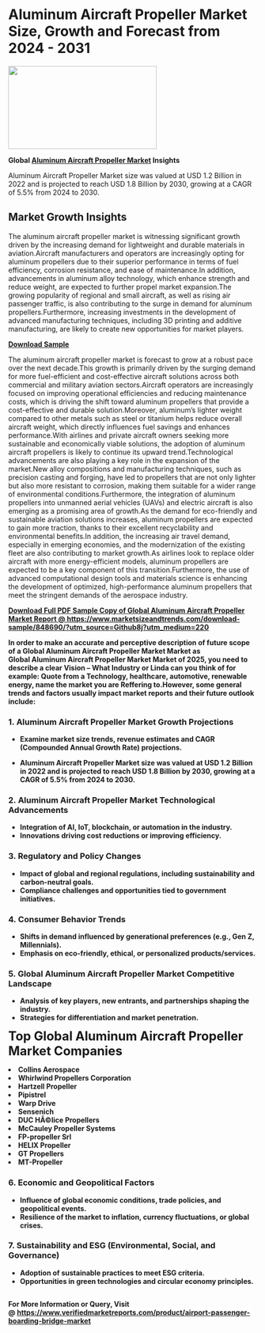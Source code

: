 <H1>Aluminum Aircraft Propeller Market Size, Growth and Forecast from 2024 - 2031</H1><img class="aligncenter size-medium wp-image-584254" src="https://thirdeyenews.in/wp-content/uploads/2024/09/Global-Market-Research-300x168.jpeg" alt="" width="300" height="168" /><p><strong>Global&nbsp;<a href="https://www.marketsizeandtrends.com/download-sample/848690/?utm_source=Github8j?utm_medium=220">Aluminum Aircraft Propeller Market</a> Insights</strong></p><p>Aluminum Aircraft Propeller Market size was valued at USD 1.2 Billion in 2022 and is projected to reach USD 1.8 Billion by 2030, growing at a CAGR of 5.5% from 2024 to 2030.</p><p><!DOCTYPE html> <html lang="en"> <head> <meta charset="UTF-8"> <meta name="viewport" content="width=device-width, initial-scale=1.0"> <title>Aluminum Aircraft Propeller Market Growth Insights</title> </head> <body> <h2>Market Growth Insights</h2> <p>The aluminum aircraft propeller market is witnessing significant growth driven by the increasing demand for lightweight and durable materials in aviation.Aircraft manufacturers and operators are increasingly opting for aluminum propellers due to their superior performance in terms of fuel efficiency, corrosion resistance, and ease of maintenance.In addition, advancements in aluminum alloy technology, which enhance strength and reduce weight, are expected to further propel market expansion.The growing popularity of regional and small aircraft, as well as rising air passenger traffic, is also contributing to the surge in demand for aluminum propellers.Furthermore, increasing investments in the development of advanced manufacturing techniques, including 3D printing and additive manufacturing, are likely to create new opportunities for market players.</p> <p><strong><a href="#">Download Sample</a></strong></p> <p>The aluminum aircraft propeller market is forecast to grow at a robust pace over the next decade.This growth is primarily driven by the surging demand for more fuel-efficient and cost-effective aircraft solutions across both commercial and military aviation sectors.Aircraft operators are increasingly focused on improving operational efficiencies and reducing maintenance costs, which is driving the shift toward aluminum propellers that provide a cost-effective and durable solution.Moreover, aluminum’s lighter weight compared to other metals such as steel or titanium helps reduce overall aircraft weight, which directly influences fuel savings and enhances performance.With airlines and private aircraft owners seeking more sustainable and economically viable solutions, the adoption of aluminum aircraft propellers is likely to continue its upward trend.Technological advancements are also playing a key role in the expansion of the market.New alloy compositions and manufacturing techniques, such as precision casting and forging, have led to propellers that are not only lighter but also more resistant to corrosion, making them suitable for a wider range of environmental conditions.Furthermore, the integration of aluminum propellers into unmanned aerial vehicles (UAVs) and electric aircraft is also emerging as a promising area of growth.As the demand for eco-friendly and sustainable aviation solutions increases, aluminum propellers are expected to gain more traction, thanks to their excellent recyclability and environmental benefits.In addition, the increasing air travel demand, especially in emerging economies, and the modernization of the existing fleet are also contributing to market growth.As airlines look to replace older aircraft with more energy-efficient models, aluminum propellers are expected to be a key component of this transition.Furthermore, the use of advanced computational design tools and materials science is enhancing the development of optimized, high-performance aluminum propellers that meet the stringent demands of the aerospace industry.<p><strong><a href="#"></p><p><span class=""><strong>Download Full PDF Sample Copy of Global Aluminum Aircraft Propeller Market Report</strong> @ <a href="https://www.marketsizeandtrends.com/download-sample/848690/?utm_source=Github8j?utm_medium=220" target="_blank">https://www.marketsizeandtrends.com/download-sample/848690/?utm_source=Github8j?utm_medium=220</a></span></p><p>In order to make an accurate and perceptive description of future scope of a Global&nbsp;Aluminum Aircraft Propeller Market Market as Global&nbsp;Aluminum Aircraft Propeller Market Market of 2025, you need to describe a clear Vision &ndash; What Industry or Linda can you think of for example: Quote from a Technology, healthcare, automotive, renewable energy, name the market you are Reffering to.However, some general trends and factors usually impact market reports and their future outlook include:</p><h3>1.&nbsp;<strong>Aluminum Aircraft Propeller Market Growth Projections</strong></h3><ul><li>Examine market size trends, revenue estimates and CAGR (Compounded Annual Growth Rate) projections.</li><li><p>Aluminum Aircraft Propeller Market size was valued at USD 1.2 Billion in 2022 and is projected to reach USD 1.8 Billion by 2030, growing at a CAGR of 5.5% from 2024 to 2030.</p></li></ul><h3>2.&nbsp;<strong>Aluminum Aircraft Propeller Market Technological Advancements</strong></h3><ul><li>Integration of AI, IoT, blockchain, or automation in the industry.</li><li>Innovations driving cost reductions or improving efficiency.</li></ul><h3>3.&nbsp;<strong>Regulatory and Policy Changes</strong></h3><ul><li>Impact of global and regional regulations, including sustainability and carbon-neutral goals.</li><li>Compliance challenges and opportunities tied to government initiatives.</li></ul><h3>4.&nbsp;<strong>Consumer Behavior Trends</strong></h3><ul><li>Shifts in demand influenced by generational preferences (e.g., Gen Z, Millennials).</li><li>Emphasis on eco-friendly, ethical, or personalized products/services.</li></ul><h3>5.&nbsp;<strong>Global Aluminum Aircraft Propeller Market Competitive Landscape</strong></h3><ul><li>Analysis of key players, new entrants, and partnerships shaping the industry.</li><li>Strategies for differentiation and market penetration.</li></ul><p data-pm-slice="1 1 []"><span style="color: inherit; font-family: inherit; font-size: 25px;">Top Global Aluminum Aircraft Propeller Market Companies</span></p><div class="" data-test-id=""><p><li>Collins Aerospace</li><li> Whirlwind Propellers Corporation</li><li> Hartzell Propeller</li><li> Pipistrel</li><li> Warp Drive</li><li> Sensenich</li><li> DUC HÃ©lice Propellers</li><li> McCauley Propeller Systems</li><li> FP-propeller Srl</li><li> HELIX Propeller</li><li> GT Propellers</li><li> MT-Propeller</li></p></div><h3>6.&nbsp;<strong>Economic and Geopolitical Factors</strong></h3><ul><li>Influence of global economic conditions, trade policies, and geopolitical events.</li><li>Resilience of the market to inflation, currency fluctuations, or global crises.</li></ul><h3>7.&nbsp;<strong>Sustainability and ESG (Environmental, Social, and Governance)</strong></h3><ul><li>Adoption of sustainable practices to meet ESG criteria.</li><li>Opportunities in green technologies and circular economy principles.</li></ul><h2><strong style="font-size: 14px;">For More Information or Query, Visit @&nbsp;</strong><a style="background-color: #ffffff; font-size: 14px;" href="https://www.marketsizeandtrends.com/report/aluminum-aircraft-propeller-market/" target="_blank">https://www.verifiedmarketreports.com/product/airport-passenger-boarding-bridge-market</a></h2>